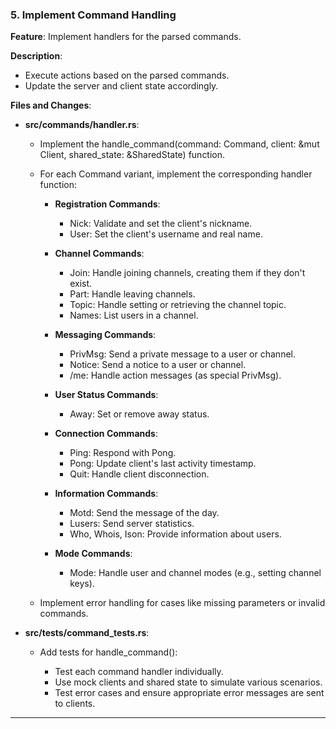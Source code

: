 ### **5. Implement Command Handling**

**Feature**: Implement handlers for the parsed commands.

**Description**:

- Execute actions based on the parsed commands.
- Update the server and client state accordingly.

**Files and Changes**:

- **src/commands/handler.rs**:

  - Implement the handle_command(command: Command, client: &mut Client, shared_state: &SharedState) function.
  - For each Command variant, implement the corresponding handler function:

    - **Registration Commands**:

      - Nick: Validate and set the client's nickname.
      - User: Set the client's username and real name.

    - **Channel Commands**:

      - Join: Handle joining channels, creating them if they don't exist.
      - Part: Handle leaving channels.
      - Topic: Handle setting or retrieving the channel topic.
      - Names: List users in a channel.

    - **Messaging Commands**:

      - PrivMsg: Send a private message to a user or channel.
      - Notice: Send a notice to a user or channel.
      - /me: Handle action messages (as special PrivMsg).

    - **User Status Commands**:

      - Away: Set or remove away status.

    - **Connection Commands**:

      - Ping: Respond with Pong.
      - Pong: Update client's last activity timestamp.
      - Quit: Handle client disconnection.

    - **Information Commands**:

      - Motd: Send the message of the day.
      - Lusers: Send server statistics.
      - Who, Whois, Ison: Provide information about users.

    - **Mode Commands**:

      - Mode: Handle user and channel modes (e.g., setting channel keys).

  - Implement error handling for cases like missing parameters or invalid commands.

- **src/tests/command_tests.rs**:

  - Add tests for handle_command():

    - Test each command handler individually.
    - Use mock clients and shared state to simulate various scenarios.
    - Test error cases and ensure appropriate error messages are sent to clients.

---